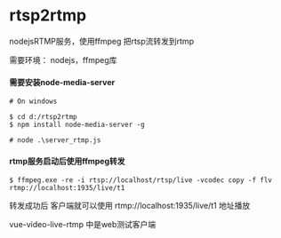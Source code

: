 # rtsp2rtmp
nodejsRTMP服务，使用ffmpeg 把rtsp流转发到rtmp

需要环境： nodejs，ffmpeg库

#### 需要安装node-media-server
```
# On windows

$ cd d:/rtsp2rtmp
$ npm install node-media-server -g

# node .\server_rtmp.js

```

#### rtmp服务启动后使用ffmpeg转发

```
$ ffmpeg.exe -re -i rtsp://localhost/rtsp/live -vcodec copy -f flv rtmp://localhost:1935/live/t1

```

转发成功后 客户端就可以使用 rtmp://localhost:1935/live/t1 地址播放

vue-video-live-rtmp 中是web测试客户端
